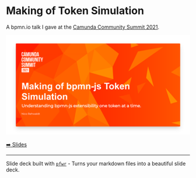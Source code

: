 # Making of Token Simulation

A bpmn.io talk I gave at the [Camunda Community Summit 2021](https://summit.camunda.com).

[![Slides](./screenshot.png)](https://nikku.github.io/talks/2021-token-simulation/presentation.html)

[:arrow_right: Slides](https://nikku.github.io/talks/2021-token-simulation/presentation.html)


---

Slide deck built with [`pfwr`](https://github.com/nikku/pfwr) - Turns your markdown files into a beautiful slide deck.
